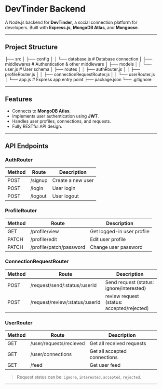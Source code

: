 # DevTinder Backend

A Node.js backend for **DevTinder**, a social connection platform for developers. Built with **Express.js**, **MongoDB Atlas**, and **Mongoose**.

---

## Project Structure

├── src
│ ├── config
│ │ └── database.js # Database connection
│ ├── middlewares # Authentication & other middleware
│ ├── models
│ │ └── user.js # User schema
│ ├── routes
│ │ ├── authRouter.js
│ │ ├── profileRouter.js
│ │ ├── connectionRequestRouter.js
│ │ └── userRouter.js
│ └── app.js # Express app entry point
├── package.json
└── .gitignore

---

## Features

- Connects to **MongoDB Atlas**.
- Implements user authentication using **JWT**.
- Handles user profiles, connections, and requests.
- Fully RESTful API design.

---

## API Endpoints

### **AuthRouter**

| Method | Route   | Description       |
| ------ | ------- | ----------------- |
| POST   | /signup | Create a new user |
| POST   | /login  | User login        |
| POST   | /logout | User logout       |

### **ProfileRouter**

| Method | Route                   | Description                |
| ------ | ----------------------- | -------------------------- |
| GET    | /profile/view           | Get logged-in user profile |
| PATCH  | /profile/edit           | Edit user profile          |
| PATCH  | /profile/patch/password | Change user password       |

### **ConnectionRequestRouter**

| Method | Route                           | Description                                |
| ------ | ------------------------------- | ------------------------------------------ |
| POST   | /request/send/:status/:userId   | Send request (status: ignore/interested)   |
| POST   | /request/review/:status/:userId | review request (status: accepted/rejected) |

### **UserRouter**

| Method | Route                   | Description                  |
| ------ | ----------------------- | ---------------------------- |
| GET    | /user/requests/recieved | Get all received requests    |
| GET    | /user/connections       | Get all accepted connections |
| GET    | /feed                   | Get user feed                |

> Request status can be: `ignore`, `interested`, `accepted`, `rejected`.

---
